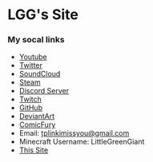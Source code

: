 # LGG's Site

### My socal links
- [Youtube](https://www.youtube.com/channel/UCZpbn15gvn0Xo3zhTZwAX_g)
- [Twitter](https://twitter.com/SmallGreen_LGG)
- [SoundCloud](https://soundcloud.com/lgg-littlegreengiant)
- [Steam](https://steamcommunity.com/id/LittleGreenGiant/)
- [Discord Server](https://discord.gg/CznsdKAN4F)
- [Twitch](https://www.twitch.tv/littlegreengiantlgg)
- [GitHub](https://github.com/MiniGreenGiant)
- [DeviantArt](https://www.deviantart.com/littlegreengiant)
- [ComicFury](https://comicfury.com/profile.php?username=LittleGreenGiant)
- Email: tplinkimissyou@gmail.com
- Minecraft Username: LittleGreenGiant
- [This Site](https://minigreengiant.github.io/MiniGreenGiant/)
